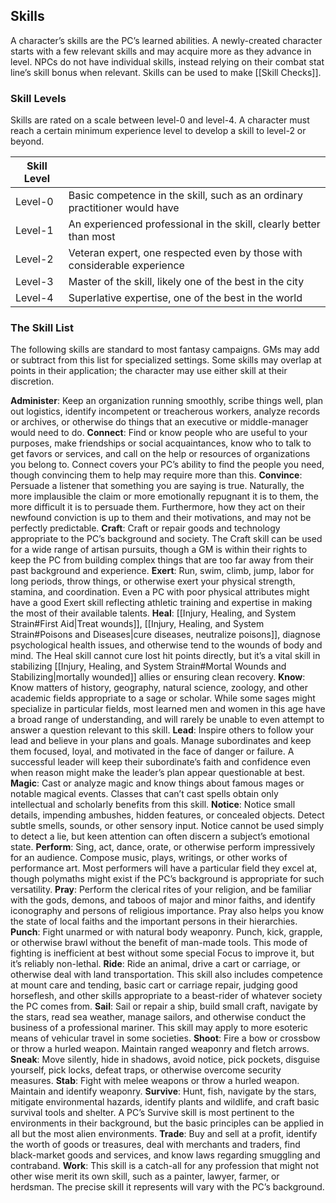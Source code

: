 ## Skills
A character’s skills are the PC’s learned abilities. A newly-created character starts with a few relevant skills and may acquire more as they advance in level. NPCs do not have individual skills, instead relying on their combat stat line’s skill bonus when relevant. Skills can be used to make [[Skill Checks]].
### Skill Levels
Skills are rated on a scale between level-0 and level-4. A character must reach a certain minimum experience level to develop a skill to level-2 or beyond.

| Skill Level |                                                                            |
| ----------- | -------------------------------------------------------------------------- |
| Level-0     | Basic competence in the skill, such as an ordinary practitioner would have |
| Level-1     | An experienced professional in the skill, clearly better than most         |
| Level-2     | Veteran expert, one respected even by those with considerable experience   |
| Level-3     | Master of the skill, likely one of the best in the city                    |
| Level-4     | Superlative expertise, one of the best in the world                        |
### The Skill List
The following skills are standard to most fantasy campaigns. GMs may add or subtract from this list for specialized settings. Some skills may overlap at points in their application; the character may use either skill at their discretion. 

**Administer**: Keep an organization running smoothly, scribe things well, plan out logistics, identify incompetent or treacherous workers, analyze records or archives, or otherwise do things that an executive or middle-manager would need to do. 
**Connect**: Find or know people who are useful to your purposes, make friendships or social acquaintances, know who to talk to get favors or services, and call on the help or resources of organizations you belong to. Connect covers your PC’s ability to find the people you need, though convincing them to help may require more than this. 
**Convince**: Persuade a listener that something you are saying is true. Naturally, the more implausible the claim or more emotionally repugnant it is to them, the more difficult it is to persuade them. Furthermore, how they act on their newfound conviction is up to them and their motivations, and may not be perfectly predictable. 
**Craft**: Craft or repair goods and technology appropriate to the PC’s background and society. The Craft skill can be used for a wide range of artisan pursuits, though a GM is within their rights to keep the PC from building complex things that are too far away from their past background and experience. 
**Exert**: Run, swim, climb, jump, labor for long periods, throw things, or otherwise exert your physical strength, stamina, and coordination. Even a PC with poor physical attributes might have a good Exert skill reflecting athletic training and expertise in making the most of their available talents. 
**Heal**: [[Injury, Healing, and System Strain#First Aid|Treat wounds]], [[Injury, Healing, and System Strain#Poisons and Diseases|cure diseases, neutralize poisons]], diagnose psychological health issues, and otherwise tend to the wounds of body and mind. The Heal skill cannot cure lost hit points directly, but it’s a vital skill in stabilizing [[Injury, Healing, and System Strain#Mortal Wounds and Stabilizing|mortally wounded]] allies or ensuring clean recovery. 
**Know**: Know matters of history, geography, natural science, zoology, and other academic fields appropriate to a sage or scholar. While some sages might specialize in particular fields, most learned men and women in this age have a broad range of understanding, and will rarely be unable to even attempt to answer a question relevant to this skill. 
**Lead**: Inspire others to follow your lead and believe in your plans and goals. Manage subordinates and keep them focused, loyal, and motivated in the face of danger or failure. A successful leader will keep their subordinate’s faith and confidence even when reason might make the leader’s plan appear questionable at best. 
**Magic**: Cast or analyze magic and know things about famous mages or notable magical events. Classes that can’t cast spells obtain only intellectual and scholarly benefits from this skill. 
**Notice**: Notice small details, impending ambushes, hidden features, or concealed objects. Detect subtle smells, sounds, or other sensory input. Notice cannot be used simply to detect a lie, but keen attention can often discern a subject’s emotional state. 
**Perform**: Sing, act, dance, orate, or otherwise perform impressively for an audience. Compose music, plays, writings, or other works of performance art. Most performers will have a particular field they excel at, though polymaths might exist if the PC’s background is appropriate for such versatility. 
**Pray**: Perform the clerical rites of your religion, and be familiar with the gods, demons, and taboos of major and minor faiths, and identify iconography and persons of religious importance. Pray also helps you know the state of local faiths and the important persons in their hierarchies. 
**Punch**: Fight unarmed or with natural body weaponry. Punch, kick, grapple, or otherwise brawl without the benefit of man-made tools. This mode of fighting is inefficient at best without some special Focus to improve it, but it’s reliably non-lethal. 
**Ride**: Ride an animal, drive a cart or carriage, or otherwise deal with land transportation. This skill also includes competence at mount care and tending, basic cart or carriage repair, judging good horseflesh, and other skills appropriate to a beast-rider of whatever society the PC comes from. 
**Sail**: Sail or repair a ship, build small craft, navigate by the stars, read sea weather, manage sailors, and otherwise conduct the business of a professional mariner. This skill may apply to more esoteric means of vehicular travel in some societies. 
**Shoot**: Fire a bow or crossbow or throw a hurled weapon. Maintain ranged weaponry and fletch arrows. 
**Sneak**: Move silently, hide in shadows, avoid notice, pick pockets, disguise yourself, pick locks, defeat traps, or otherwise overcome security measures. 
**Stab**: Fight with melee weapons or throw a hurled weapon. Maintain and identify weaponry. 
**Survive**: Hunt, fish, navigate by the stars, mitigate environmental hazards, identify plants and wildlife, and craft basic survival tools and shelter. A PC’s Survive skill is most pertinent to the environments in their background, but the basic principles can be applied in all but the most alien environments. 
**Trade**: Buy and sell at a profit, identify the worth of goods or treasures, deal with merchants and traders, find black-market goods and services, and know laws regarding smuggling and contraband. 
**Work**: This skill is a catch-all for any profession that might not other wise merit its own skill, such as a painter, lawyer, farmer, or herdsman. The precise skill it represents will vary with the PC’s background.